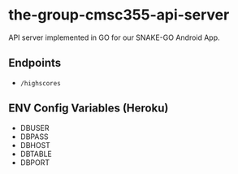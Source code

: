 # the-group-cmsc355-api-server

API server implemented in GO for our SNAKE-GO Android App.

## Endpoints

* `/highscores`

## ENV Config Variables (Heroku)

* DBUSER
* DBPASS
* DBHOST
* DBTABLE
* DBPORT